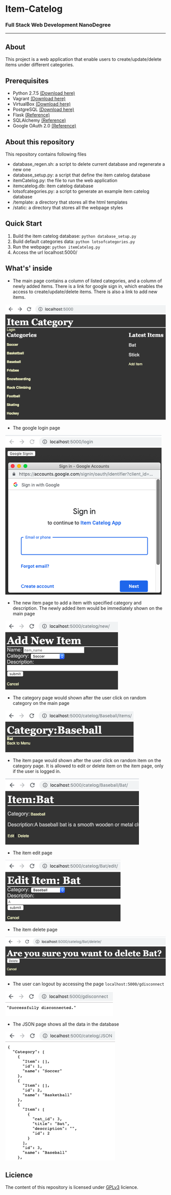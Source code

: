 # Item-Catelog
### Full Stack Web Development NanoDegree
_______________________
## About
This project is a web application that enable users to create/update/delete items under different categories.
## Prerequisites
* Python 2.7.5 [(Download here)](https://www.python.org/downloads/)
* Vagrant [(Download here)](https://www.vagrantup.com/downloads.html)
* VirtualBox [(Download here)](https://www.virtualbox.org/wiki/Downloads)
* PostgreSQL [(Download here)](https://www.postgresql.org/download/)
* Flask [(Reference)](http://flask.pocoo.org)
* SQLAlchemy [(Reference)](https://www.sqlalchemy.org)
* Google OAuth 2.0 [(Reference)](https://developers.google.com/identity/protocols/OAuth2)

## About this repository
This repository contains following files
* database_regen.sh: a script to delete current database and regenerate a new one
* database_setup.py: a script that define the item catelog database
* itemCatelog.py: the file to run the web application
* itemcatelog.db: item catelog database
* lotsofcategories.py: a script to generate an example item catelog database
* /template: a directory that stores all the html templates
* /static: a directory that stores all the webpage styles

## Quick Start
1. Build the item catelog database: ```python database_setup.py```
2. Build default categories data: ```python lotsofcategories.py```
3. Run the webpage: ```python itemCatelog.py```
4. Access the url localhost:5000/

## What's' inside
* The main page contains a column of listed categories, and a column of newly added items. There is a link for google sign in, which enables the access to create/update/delete items. There is also a link to add new items.

![image](https://github.com/AlexisYang/Item-Catelog/blob/master/images/Screen%20Shot%202019-04-02%20at%207.35.34%20PM.png)
* The google login page

![image](https://github.com/AlexisYang/Item-Catelog/blob/master/images/Screen%20Shot%202019-04-02%20at%207.37.23%20PM.png)

* The new item page to add a item with specified category and description. The newly added item would be immediately shown on the main page

![image](https://github.com/AlexisYang/Item-Catelog/blob/master/images/Screen%20Shot%202019-04-02%20at%207.37.59%20PM.png)
* The category page would shown after the user click on random category on the main page

![image](https://github.com/AlexisYang/Item-Catelog/blob/master/images/Screen%20Shot%202019-04-02%20at%207.38.18%20PM.png)
* The item page would shown after the user click on random item on the category page. It is allowed to edit or delete item on the item page, only if the user is logged in.

![image](https://github.com/AlexisYang/Item-Catelog/blob/master/images/Screen%20Shot%202019-04-02%20at%207.39.51%20PM.png)
* The item edit page

![image](https://github.com/AlexisYang/Item-Catelog/blob/master/images/Screen%20Shot%202019-04-02%20at%207.40.00%20PM.png)
* The item delete page

![image](https://github.com/AlexisYang/Item-Catelog/blob/master/images/Screen%20Shot%202019-04-02%20at%207.40.09%20PM.png)
* The user can logout by accessing the page ```localhost:5000/gdisconnect```

![image](https://github.com/AlexisYang/Item-Catelog/blob/master/images/Screen%20Shot%202019-04-02%20at%207.35.19%20PM.png)

* The JSON page shows all the data in the database

![image](https://github.com/AlexisYang/Item-Catelog/blob/master/images/Screen%20Shot%202019-04-02%20at%207.30.28%20PM.png)

## Licience
The content of this repository is licensed under [GPLv3](https://choosealicense.com/licenses/gpl-3.0/) licience.
